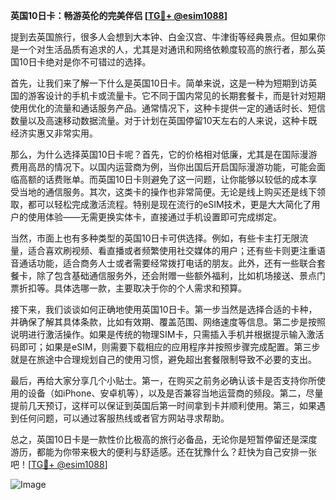 **英国10日卡：畅游英伦的完美伴侣 [[TG💪+ @esim1088](https://t.me/s/esim1088)]**

提到去英国旅行，很多人会想到大本钟、白金汉宫、牛津街等经典景点。但如果你是一个对生活品质有追求的人，尤其是对通讯和网络依赖度较高的旅行者，那么英国10日卡绝对是你不可错过的选择。

首先，让我们来了解一下什么是英国10日卡。简单来说，这是一种为短期到访英国的游客设计的手机卡或流量卡。它不同于国内常见的长期套餐卡，而是针对短期使用优化的流量和通话服务产品。通常情况下，这种卡提供一定的通话时长、短信数量以及高速移动数据流量。对于计划在英国停留10天左右的人来说，这种卡既经济实惠又非常实用。

那么，为什么选择英国10日卡呢？首先，它的价格相对低廉，尤其是在国际漫游费用高昂的情况下。以国内运营商为例，当你出国后开启国际漫游功能，可能会面临高额的话费账单。而英国10日卡则避免了这一问题，让你能够以较低的成本享受当地的通信服务。其次，这类卡的操作也非常简便。无论是线上购买还是线下领取，都可以轻松完成激活流程。特别是现在流行的eSIM技术，更是大大简化了用户的使用体验——无需更换实体卡，直接通过手机设置即可完成绑定。

当然，市面上也有多种类型的英国10日卡可供选择。例如，有些卡主打无限流量，适合喜欢刷视频、看直播或者频繁使用社交媒体的用户；还有些卡则更注重语音通话功能，适合商务人士或者需要经常拨打电话的朋友。此外，还有一些联合套餐卡，除了包含基础通信服务外，还会附赠一些额外福利，比如机场接送、景点门票折扣等。具体选哪一款，主要取决于你的个人需求和预算。

接下来，我们谈谈如何正确地使用英国10日卡。第一步当然是选择合适的卡种，并确保了解其具体条款，比如有效期、覆盖范围、网络速度等信息。第二步是按照说明进行激活操作。如果是传统的物理SIM卡，只需插入手机并根据提示输入激活码即可；如果是eSIM，则需要下载相应的应用程序并按照步骤完成配置。第三步就是在旅途中合理规划自己的使用习惯，避免超出套餐限制导致不必要的支出。

最后，再给大家分享几个小贴士。第一，在购买之前务必确认该卡是否支持你所使用的设备（如iPhone、安卓机等），以及是否兼容当地运营商的频段。第二，尽量提前几天预订，这样可以保证到英国后第一时间拿到卡并顺利使用。第三，如果遇到任何问题，可以通过客服热线或者官方网站寻求帮助。

总之，英国10日卡是一款性价比极高的旅行必备品，无论你是短暂停留还是深度游历，都能为你带来极大的便利与舒适感。还在犹豫什么？赶快为自己安排一张吧！[[TG💪+ @esim1088](https://t.me/s/esim1088)] 

![Image](https://i.postimg.cc/4NQfJmqS/Snipaste-2025-05-13-00-14-12.png)